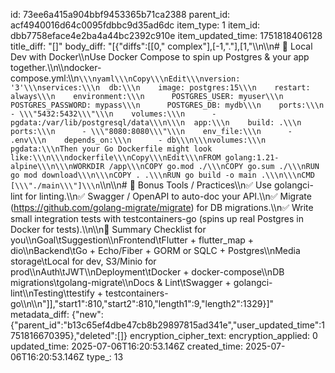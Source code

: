 id: 73ee6a415a904bbf9453365b71ca2388
parent_id: acf4940016d64c0095fdbbc9d35ad6dc
item_type: 1
item_id: dbb7758eface4e2ba4a44bc2392c910e
item_updated_time: 1751818406128
title_diff: "[]"
body_diff: "[{\"diffs\":[[0,\" complex\"],[-1,\".\"],[1,\"\\\n\\\n# 🚀 Local Dev with Docker\\\nUse Docker Compose to spin up Postgres & your app together.\\\n\\\ndocker-compose.yml:\\\n```\\\nyaml\\\nCopy\\\nEdit\\\nversion: '3'\\\nservices:\\\n  db:\\\n    image: postgres:15\\\n    restart: always\\\n    environment:\\\n      POSTGRES_USER: myuser\\\n      POSTGRES_PASSWORD: mypass\\\n      POSTGRES_DB: mydb\\\n    ports:\\\n      - \\\"5432:5432\\\"\\\n    volumes:\\\n      - pgdata:/var/lib/postgresql/data\\\n\\\n  app:\\\n    build: .\\\n    ports:\\\n      - \\\"8080:8080\\\"\\\n    env_file:\\\n      - .env\\\n    depends_on:\\\n      - db\\\n\\\nvolumes:\\\n  pgdata:\\\nThen your Go Dockerfile might look like:\\\n\\\ndockerfile\\\nCopy\\\nEdit\\\nFROM golang:1.21-alpine\\\n\\\nWORKDIR /app\\\nCOPY go.mod ./\\\nCOPY go.sum ./\\\nRUN go mod download\\\n\\\nCOPY . .\\\nRUN go build -o main .\\\n\\\nCMD [\\\"./main\\\"]\\\n```\\\n\\\n# 🚀 Bonus Tools / Practices\\\n✅ Use golangci-lint for linting.\\\n✅ Swagger / OpenAPI to auto-doc your API.\\\n✅ Migrate (https://github.com/golang-migrate/migrate) for DB migrations.\\\n✅ Write small integration tests with testcontainers-go (spins up real Postgres in Docker for tests).\\\n\\\n🌟 Summary Checklist for you\\\nGoal\\tSuggestion\\\nFrontend\\tFlutter + flutter_map + dio\\\nBackend\\tGo + Echo/Fiber + GORM or SQLC + Postgres\\\nMedia storage\\tLocal for dev, S3/Minio for prod\\\nAuth\\tJWT\\\nDeployment\\tDocker + docker-compose\\\nDB migrations\\tgolang-migrate\\\nDocs & Lint\\tSwagger + golangci-lint\\\nTesting\\ttestify + testcontainers-go\\\n\\\n\"]],\"start1\":810,\"start2\":810,\"length1\":9,\"length2\":1329}]"
metadata_diff: {"new":{"parent_id":"b13c65ef4dbe47cb8b29897815ad341e","user_updated_time":1751816670395},"deleted":[]}
encryption_cipher_text: 
encryption_applied: 0
updated_time: 2025-07-06T16:20:53.146Z
created_time: 2025-07-06T16:20:53.146Z
type_: 13